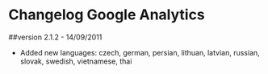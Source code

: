 Changelog Google Analytics
==========================

##version 2.1.2 - 14/09/2011

* Added new languages: czech, german, persian, lithuan, latvian, russian, slovak, swedish, vietnamese, thai